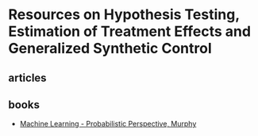 # Resources on Hypothesis Testing, Estimation of Treatment Effects and Generalized Synthetic Control

## articles

## books

* [Machine Learning - Probabilistic Perspective, Murphy](https://github.com/dimitarpg13/generalized_synthetic_control_for_testops/blob/main/books/ML%20Machine%20Learning-A%20Probabilistic%20Perspective.pdf)
